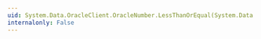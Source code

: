 ```yaml
---
uid: System.Data.OracleClient.OracleNumber.LessThanOrEqual(System.Data.OracleClient.OracleNumber,System.Data.OracleClient.OracleNumber)
internalonly: False
---
```

